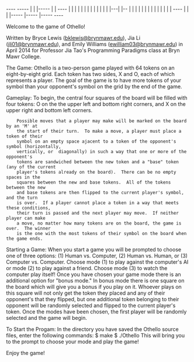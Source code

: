   ----  ----- |   | |----- |      |       ----
 |    |   |   |   | |      |      |      |    |
 |    |   |   |---| |--    |      |      |    |
 |    |   |   |   | |      |      |      |    |
  ----    |   |   | |----- |----- |-----  ----

Welcome to the game of Othello!

Written by
        Bryce Lewis (bklewis@brynmawr.edu),
        Jia Li (jli01@brynmawr.edu), and
        Emily Williams (ewilliam03@brynmawr.edu)
in April 2014 for Professor Jia Tao's Programming Paradigms class at Bryn Mawr College.

The Game:
        Othello is a two-person game played with 64 tokens on an eight-by-eight grid.
        Each token has two sides, X and O, each of which represents a player.  The goal
        of the game is to have more tokens of your symbol than your opponent's symbol on
        the grid by the end of the game.

Gameplay:
        To begin, the central four squares of the board will be filled with four tokens:
        O on the the upper left and bottom right corners, and X on the upper right and
        bottom left corners.

        Possible moves that a player may make will be marked on the board by an 'M' at
        the start of their turn.  To make a move, a player must place a token of their
        symbol on an empty space ajacent to a token of the opponent's symbol (horizontally,
        vertically, or  diagonally) in such a way that one or more of the opponent's
        tokens are sandwiched between the new token and a "base" token (any of the current
        player's tokens already on the board).  There can be no empty spaces in the
        squares between the new and base tokens.  All of the tokens between the new
        and base tokens are then flipped to the current player's symbol, and the turn
        is over.  If a player cannot place a token in a way that meets these conditions,
        their turn is passed and the next player may move.  If neither player can make
        a move, no matter how many tokens are on the board, the game is over.  The winner
        is the one with the most tokens of their symbol on the board when the game ends.

Starting a Game:
        When you start a game you will be prompted to choose one of three options:
                (1) Human vs. Computer,
                (2) Human vs. Human, or
                (3) Computer vs. Computer.
        Choose mode (1) to play against the computer's AI or mode (2) to play against a
        friend.  Choose mode (3) to watch the computer play itself! Once you have chosen
        your game mode there is an additional option for "bonus mode."  In bonus mode
        there is one square on the board which will give you a bonus if you play on it.
        Whoever plays on this square will not only get the token they placed and any
        of their opponent's that they flipped, but one additional token belonging to
        their opponent will be randomly selected and flipped to the current player's
        token.  Once the modes have been chosen, the first player will be randomly
        selected and the game will begin.

To Start the Progam:
        In the directory you have saved the Othello source files, enter the following commands:
                $ make
                $ ./Othello
        This will bring you to the prompt to choose your mode and play the game!

Enjoy the game!


